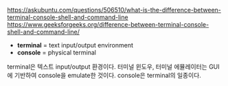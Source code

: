 https://askubuntu.com/questions/506510/what-is-the-difference-between-terminal-console-shell-and-command-line
https://www.geeksforgeeks.org/difference-between-terminal-console-shell-and-command-line/

- **terminal** = text input/output environment
- **console** = physical terminal

terminal은 텍스트 input/output 환경이다. 터미널 윈도우, 터미널 에뮬레이터는 GUI에 기반하여 console을 emulate한 것이다.
console은 terminal의 일종이다.